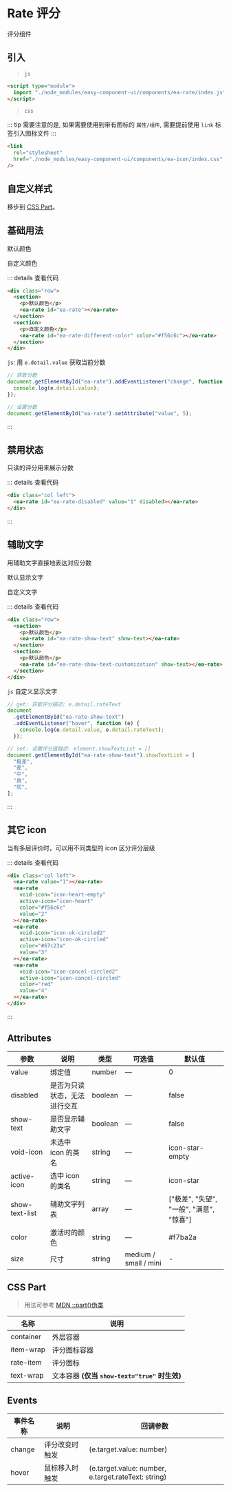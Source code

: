 <script setup>
import { onMounted } from 'vue'

onMounted(() => {
  import('../components/ea-rate/index.js')

  import('./index.scss')

  document.getElementById('ea-rate').addEventListener('change', function (e) {
    console.log(e.detail.value)
  })

  document.getElementById('ea-rate').setAttribute('value', 5);
  document.getElementById('ea-rate-disabled').setAttribute('value', 2);

  document.getElementById('ea-rate-show-text-customization').showTextList = ["极差", "差", "中", "良", "优"];
  document.getElementById('ea-rate-show-text').addEventListener('hover', function (e) {
    console.log(e.detail.value, e.detail.rateText)
  })
})
</script>

# Rate 评分

评分组件

## 引入

> `js`

```html
<script type="module">
  import "./node_modules/easy-component-ui/components/ea-rate/index.js";
</script>
```

> `css`

::: tip
需要注意的是, 如果需要使用到带有图标的 `属性/组件`, 需要提前使用 `link` 标签引入图标文件
:::

```html
<link
  rel="stylesheet"
  href="./node_modules/easy-component-ui/components/ea-icon/index.css"
/>
```

## 自定义样式

移步到 [CSS Part](#css-part)。

## 基础用法

<div class="row">
    <section>
        <p>默认颜色</p>
        <ea-rate id="ea-rate"></ea-rate>
    </section>
    <section>
        <p>自定义颜色</p>
        <ea-rate id="ea-rate-different-color" value="2" color="#f56c6c"></ea-rate>
    </section>
</div>

::: details 查看代码

```html
<div class="row">
  <section>
    <p>默认颜色</p>
    <ea-rate id="ea-rate"></ea-rate>
  </section>
  <section>
    <p>自定义颜色</p>
    <ea-rate id="ea-rate-different-color" color="#f56c6c"></ea-rate>
  </section>
</div>
```

`js`: 用 `e.detail.value` 获取当前分数

```js
// 获取分数
document.getElementById("ea-rate").addEventListener("change", function (e) {
  console.log(e.detail.value);
});

// 设置分数
document.getElementById("ea-rate").setAttribute("value", 5);
```

:::

## 禁用状态

只读的评分用来展示分数

<div class="col left">
    <ea-rate id="ea-rate-disabled" value="1" disabled></ea-rate>
</div>

::: details 查看代码

```html
<div class="col left">
  <ea-rate id="ea-rate-disabled" value="1" disabled></ea-rate>
</div>
```

:::

## 辅助文字

用辅助文字直接地表达对应分数

<div class="row">
    <section>
        <p>默认显示文字</p>
        <ea-rate id="ea-rate-show-text" show-text></ea-rate>
    </section>
    <section>
        <p>自定义文字</p>
        <ea-rate id="ea-rate-show-text-customization" show-text></ea-rate>
    </section>
</div>

::: details 查看代码

```html
<div class="row">
  <section>
    <p>默认颜色</p>
    <ea-rate id="ea-rate-show-text" show-text></ea-rate>
  </section>
  <section>
    <p>默认颜色</p>
    <ea-rate id="ea-rate-show-text-customization" show-text></ea-rate>
  </section>
</div>
```

`js` 自定义显示文字

```js
// get: 获取评分描述: e.detail.rateText
document
  .getElementById("ea-rate-show-text")
  .addEventListener("hover", function (e) {
    console.log(e.detail.value, e.detail.rateText);
  });

// set: 设置评分值描述: element.showTextList = []
document.getElementById("ea-rate-show-text").showTextList = [
  "极差",
  "差",
  "中",
  "良",
  "优",
];
```

:::

## 其它 icon

当有多层评价时，可以用不同类型的 icon 区分评分层级

<div class="col left">
  <ea-rate value="1"></ea-rate>
  <ea-rate
    void-icon="icon-heart-empty"
    active-icon="icon-heart"
    color="#f56c6c"
    value="2"
  ></ea-rate>
  <ea-rate
    void-icon="icon-ok-circled2"
    active-icon="icon-ok-circled"
    color="#67c23a"
    value="3"
  ></ea-rate>
  <ea-rate
    void-icon="icon-cancel-circled2"
    active-icon="icon-cancel-circled"
    color="red"
    value="4"
  ></ea-rate>
</div>

::: details 查看代码

```html
<div class="col left">
  <ea-rate value="1"></ea-rate>
  <ea-rate
    void-icon="icon-heart-empty"
    active-icon="icon-heart"
    color="#f56c6c"
    value="2"
  ></ea-rate>
  <ea-rate
    void-icon="icon-ok-circled2"
    active-icon="icon-ok-circled"
    color="#67c23a"
    value="3"
  ></ea-rate>
  <ea-rate
    void-icon="icon-cancel-circled2"
    active-icon="icon-cancel-circled"
    color="red"
    value="4"
  ></ea-rate>
</div>
```

:::

## Attributes

| 参数           | 说明                         | 类型    | 可选值                | 默认值                                   |
| -------------- | ---------------------------- | ------- | --------------------- | ---------------------------------------- |
| value          | 绑定值                       | number  | —                     | 0                                        |
| disabled       | 是否为只读状态，无法进行交互 | boolean | —                     | false                                    |
| show-text      | 是否显示辅助文字             | boolean | —                     | false                                    |
| void-icon      | 未选中 icon 的类名           | string  | —                     | icon-star-empty                          |
| active-icon    | 选中 icon 的类名             | string  | —                     | icon-star                                |
| show-text-list | 辅助文字列表                 | array   | —                     | ["极差", "失望", "一般", "满意", "惊喜"] |
| color          | 激活时的颜色                 | string  | —                     | #f7ba2a                                  |
| size           | 尺寸                         | string  | medium / small / mini | -                                        |

## CSS Part

> 用法可参考 [MDN ::part()伪类](https://developer.mozilla.org/zh-CN/docs/Web/CSS/::part)

| 名称      | 说明                                          |
| --------- | --------------------------------------------- |
| container | 外层容器                                      |
| item-wrap | 评分图标容器                                  |
| rate-item | 评分图标                                      |
| text-wrap | 文本容器 **(仅当 `show-text="true"` 时生效)** |

## Events

| 事件名称 | 说明           | 回调参数                                            |
| -------- | -------------- | --------------------------------------------------- |
| change   | 评分改变时触发 | (e.target.value: number)                            |
| hover    | 鼠标移入时触发 | (e.target.value: number, e.target.rateText: string) |
